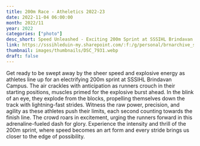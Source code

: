 ```yaml
---
title: 200m Race - Atheletics 2022-23
date: 2022-11-04 06:00:00
month: 2022/11
year: 2022
categories: ["photo"]
desc_short: Speed Unleashed - Exciting 200m Sprint at SSSIHL Brindavan Campus - Explosive Energy and Lightning-Fast Pace
link: https://sssihleduin-my.sharepoint.com/:f:/g/personal/brnarchive_sssihl_edu_in/Erpe2pUKuYVPk5KQnmZmNWQBJ1Teyh6CCeY4CMoDmkpaqQ?e=oqBXc9
thumbnail: images/thumbnails/DSC_7931.webp
draft: false
---
```


Get ready to be swept away by the sheer speed and explosive energy as athletes line up for an electrifying 200m sprint at SSSIHL Brindavan Campus. The air crackles with anticipation as runners crouch in their starting positions, muscles primed for the explosive burst ahead. In the blink of an eye, they explode from the blocks, propelling themselves down the track with lightning-fast strides. Witness the raw power, precision, and agility as these athletes push their limits, each second counting towards the finish line. The crowd roars in excitement, urging the runners forward in this adrenaline-fueled dash for glory. Experience the intensity and thrill of the 200m sprint, where speed becomes an art form and every stride brings us closer to the edge of possibility.
